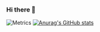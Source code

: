 ### Hi there 👋
![Metrics](https://metrics.lecoq.io/zjw-1314?template=classic&base.indepth=false&config.timezone=Asia%2FShanghai)
[![Anurag's GitHub stats](https://github-readme-stats.vercel.app/api?username=zjw-1314)](https://github.com/anuraghazra/github-readme-stats)
<!--
**zjw-1314/zjw-1314** is a ✨ _special_ ✨ repository because its `README.md` (this file) appears on your GitHub profile.

Here are some ideas to get you started:

- 🔭 I’m currently working on ...
- 🌱 I’m currently learning ...
- 👯 I’m looking to collaborate on ...
- 🤔 I’m looking for help with ...
- 💬 Ask me about ...
- 📫 How to reach me: ...
- 😄 Pronouns: ...
- ⚡ Fun fact: ...
-->
